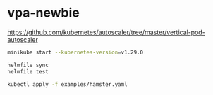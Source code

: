 # vpa-newbie

https://github.com/kubernetes/autoscaler/tree/master/vertical-pod-autoscaler

```bash
minikube start --kubernetes-version=v1.29.0

helmfile sync
helmfile test

kubectl apply -f examples/hamster.yaml
```
